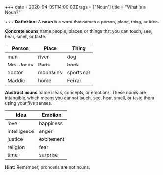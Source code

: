 +++
date = 2020-04-09T14:00:00Z
tags = ["Noun"]
title = "What Is a Noun?"

+++
**Definition:** A **noun** is a word that names a person, place, thing, or idea.

**Concrete nouns** name people, places, or things that you can touch, see, hear, smell, or taste.

| Person | Place | Thing |
| --- | --- | --- |
| man | river | dog |
| Mrs. Jones | Paris | book |
| doctor | mountains | sports car |
| Maddie | home | Ferrari |

**Abstract nouns** name ideas, concepts, or emotions. These nouns are intangible, which means you cannot touch, see, hear, smell, or taste them using your five senses.

| Idea | Emotion |
| --- | --- |
| love | happiness |
| intelligence | anger |
| justice | excitement |
| religion | fear |
| time | surprise |

**Hint:** Remember, pronouns are not nouns.